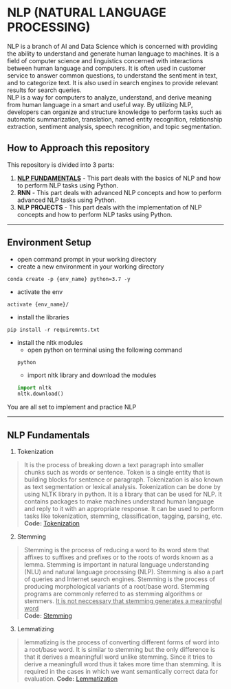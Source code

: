 # NLP (NATURAL LANGUAGE PROCESSING)
NLP is a branch of AI and Data Science which is concerned with providing the ability to understand and generate human language to machines. It is a field of computer science and linguistics concerned with interactions between human language and computers. It is often used in customer service to answer common questions, to understand the sentiment in text, and to categorize text. It is also used in search engines to provide relevant results for search queries.<br>
NLP is a way for computers to analyze, understand, and derive meaning from human language in a smart and useful way. By utilizing NLP, developers can organize and structure knowledge to perform tasks such as automatic summarization, translation, named entity recognition, relationship extraction, sentiment analysis, speech recognition, and topic segmentation.<br>

## How to Approach this repository
This repository is divided into 3 parts:
1. [**NLP FUNDAMENTALS**](#nlp-fundamentals) - This part deals with the basics of NLP and how to perform NLP tasks using Python.
2. **RNN** - This part deals with advanced NLP concepts and how to perform advanced NLP tasks using Python.
3. **NLP PROJECTS** - This part deals with the implementation of NLP concepts and how to perform NLP tasks using Python.

<hr>

## Environment Setup

* open command prompt in your working directory
* create a new environment in your working directory
```
conda create -p {env_name} python=3.7 -y
```
* activate the env
```
activate {env_name}/
```
* install the libraries
```
pip install -r requiremnts.txt
```
* install the nltk modules
    * open python on terminal using the following command
    ```
    python
    ```
    * import nltk library and download the modules
    ```python
    import nltk
    nltk.download()
    ```

You are all set to implement and practice NLP

<hr>

## NLP Fundamentals
1. Tokenization
> It is the process of breaking down a text paragraph into smaller chunks such as words or sentence. Token is a single entity that is building blocks for sentence or paragraph. Tokenization is also known as text segmentation or lexical analysis. Tokenization can be done by using NLTK library in python. It is a library that can be used for NLP. It contains packages to make machines understand human language and reply to it with an appropriate response. It can be used to perform tasks like tokenization, stemming, classification, tagging, parsing, etc.<br>
> **Code:** [Tokenization](Fundamentals/tokenizer.ipynb)

2. Stemming
> Stemming is the process of reducing a word to its word stem that affixes to suffixes and prefixes or to the roots of words known as a lemma. Stemming is important in natural language understanding (NLU) and natural language processing (NLP). Stemming is also a part of queries and Internet search engines. Stemming is the process of producing morphological variants of a root/base word. Stemming programs are commonly referred to as stemming algorithms or stemmers. <u>It is not neccessary that stemming generates a meaningful word</u><br>
> **Code:** [Stemming](Fundamentals/stemming.ipynb)

3. Lemmatizing
> lemmatizing is the process of converting different forms of word into a root/base word. It is similar to stemming but the only difference is that it derives a meaningfull word unlike stemming. Since it tries to derive a meaningfull word thus it takes more time than stemming. It is required in the cases in which we want semantically correct data for evaluation.
> **Code:** [Lemmatization](Fundamentals/lemmatization.ipynb)
